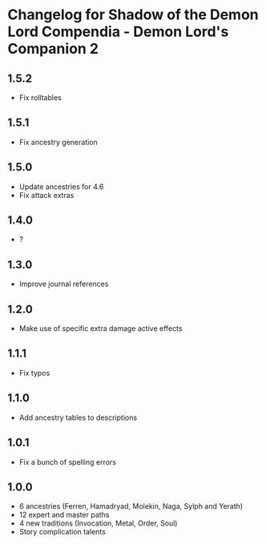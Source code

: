 # Changelog for Shadow of the Demon Lord Compendia - Demon Lord's Companion 2

## 1.5.2

- Fix rolltables

## 1.5.1

- Fix ancestry generation

## 1.5.0

- Update ancestries for 4.6
- Fix attack extras

## 1.4.0

- ?

## 1.3.0

- Improve journal references

## 1.2.0

- Make use of specific extra damage active effects

## 1.1.1

- Fix typos

## 1.1.0

- Add ancestry tables to descriptions

## 1.0.1

- Fix a bunch of spelling errors

## 1.0.0

- 6 ancestries (Ferren, Hamadryad, Molekin, Naga, Sylph and Yerath)
- 12 expert and master paths
- 4 new traditions (Invocation, Metal, Order, Soul)
- Story complication talents
